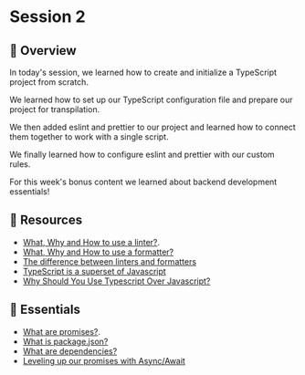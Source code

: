 # Session 2

## 📖 Overview

In today's session, we learned how to create and initialize a TypeScript project from scratch.

We learned how to set up our TypeScript configuration file and prepare our project for transpilation.

We then added eslint and prettier to our project and learned how to connect them together to work with a single script.

We finally learned how to configure eslint and prettier with our custom rules.

For this week's bonus content we learned about backend development essentials!

## 🔗 Resources

- [What, Why and How to use a linter?](https://www.perforce.com/blog/qac/what-lint-code-and-why-linting-important).
- [What, Why and How to use a formatter?](https://medium.com/@ryconoclast/why-you-should-use-a-code-formatter-4f02dd40db14)
- [The difference between linters and formatters](https://taiyr.me/what-is-the-difference-between-code-linters-and-formatters)
- [TypeScript is a superset of Javascript](https://blog.scottlogic.com/2021/10/11/Capturing-Intent-with-TypeScript.html)
- [Why Should You Use Typescript Over Javascript?](https://dev.to/shreyanshsheth/why-you-should-use-typescript-over-javascript-gkb)

## 🔗 Essentials

- [What are promises?](https://javascript.info/promise-basics).
- [What is package.json?](https://nodejs.org/en/knowledge/getting-started/npm/what-is-the-file-package-json/)
- [What are dependencies?](https://coderslegacy.com/what-are-dependencies-in-programming/)
- [Leveling up our promises with Async/Await](https://developer.mozilla.org/en-US/docs/Learn/JavaScript/Asynchronous/Async_await)
